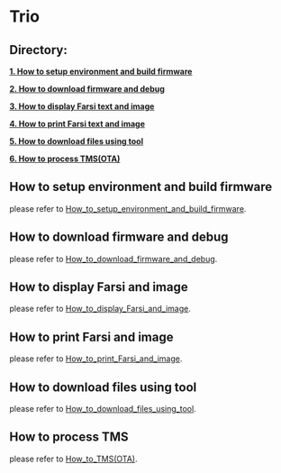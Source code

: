 # Trio

## **Directory:**

[**1. How to setup environment and build firmware**](#how-to-setup-environment-and-build-firmware)

[**2. How to download firmware and debug**](#how-to-download-firmware-and-debug)

[**3. How to display Farsi text and image**](#how-to-display-Farsi-and-image)

[**4. How to print Farsi text and image**](#how-to-print-Farsi-and-image)

[**5. How to download files using tool**](#how-to-download-files-using-tool)

[**6. How to process TMS(OTA)**](#how-to-process-tms)



## **How to setup environment and build firmware**

please refer to [How_to_setup_environment_and_build_firmware](https://gitlab.com/dspread/trio/-/tree/main/doc/programming_guidance_doc/How_to_setup_environment_and_build_firmware.md).



## **How to download firmware and debug**

please refer to [How_to_download_firmware_and_debug](https://gitlab.com/dspread/trio/-/tree/main/doc/programming_guidance_doc/How_to_download_firmware_and_debug.md).



## **How to display Farsi and image**

please refer to [How_to_display_Farsi_and_image](https://gitlab.com/dspread/trio/-/tree/main/doc/programming_guidance_doc/How_to_display_Farsi_and_image.md).



## **How to print Farsi and image**

please refer to [How_to_print_Farsi_and_image](https://gitlab.com/dspread/trio/-/tree/main/doc/programming_guidance_doc/How_to_print_Farsi_and_image.md).



## **How to download files using tool**

please refer to [How_to_download_files_using_tool](https://gitlab.com/dspread/trio/-/tree/main/doc/programming_guidance_doc/How_to_download_files_using_tool.md).



## **How to process TMS**  

please refer to [How_to_TMS(OTA)](https://gitlab.com/dspread/trio/-/tree/main/doc/programming_guidance_doc/How_to_TMS(OTA).md).

